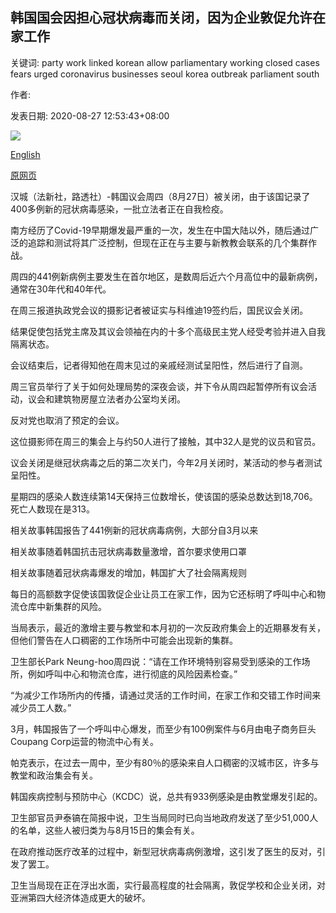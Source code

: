 ## 韩国国会因担心冠状病毒而关闭，因为企业敦促允许在家工作

关键词: party work linked korean allow parliamentary working closed cases fears urged coronavirus businesses seoul korea outbreak parliament south

作者: 

发表日期: 2020-08-27 12:53:43+08:00

![](https://www.straitstimes.com/sites/default/files/styles/x_large/public/articles/2020/08/27/af_skorea-parliament_270820.jpg?itok=6mMG7BAz)

[English](South%20Korean%20Parliament%20closed%20over%20coronavirus%20fears%20as%20businesses%20urged%20to%20allow%20working%20from%20home.md)

[原网页](https://www.straitstimes.com/asia/east-asia/south-korean-parliament-closed-over-coronavirus-fears-as-businesses-urged-to-allow)

汉城（法新社，路透社）-韩国议会周四（8月27日）被关闭，由于该国记录了400多例新的冠状病毒感染，一批立法者正在自我检疫。

南方经历了Covid-19早期爆发最严重的一次，发生在中国大陆以外，随后通过广泛的追踪和测试将其广泛控制，但现在正在与主要与新教教会联系的几个集群作战。

周四的441例新病例主要发生在首尔地区，是数周后近六个月高位中的最新病例，通常在30年代和40年代。

在周三报道执政党会议的摄影记者被证实与科维迪19签约后，国民议会关闭。

结果促使包括党主席及其议会领袖在内的十多个高级民主党人经受考验并进入自我隔离状态。

会议结束后，记者得知他在周末见过的亲戚经测试呈阳性，然后进行了自测。

周三官员举行了关于如何处理局势的深夜会谈，并下令从周四起暂停所有议会活动，议会和建筑物房屋立法者办公室均关闭。

反对党也取消了预定的会议。

这位摄影师在周三的集会上与约50人进行了接触，其中32人是党的议员和官员。

议会关闭是继冠状病毒之后的第二次关门，今年2月关闭时，某活动的参与者测试呈阳性。

星期四的感染人数连续第14天保持三位数增长，使该国的感染总数达到18,706。死亡人数现在是313。

相关故事韩国报告了441例新的冠状病毒病例，大部分自3月以来

相关故事随着韩国抗击冠状病毒数量激增，首尔要求使用口罩

相关故事随着冠状病毒爆发的增加，韩国扩大了社会隔离规则

每日的高额数字促使该国敦促企业让员工在家工作，因为它还标明了呼叫中心和物流仓库中新集群的风险。

当局表示，最近的激增主要与教堂和本月初的一次反政府集会上的近期暴发有关，但他们警告在人口稠密的工作场所中可能会出现新的集群。

卫生部长Park Neung-hoo周四说：“请在工作环境特别容易受到感染的工作场所，例如呼叫中心和物流仓库，进行彻底的风险因素检查。”

“为减少工作场所内的传播，请通过灵活的工作时间，在家工作和交错工作时间来减少员工人数。”

3月，韩国报告了一个呼叫中心爆发，而至少有100例案件与6月由电子商务巨头Coupang Corp运营的物流中心有关。

帕克表示，在过去一周中，至少有80％的感染来自人口稠密的汉城市区，许多与教堂和政治集会有关。

韩国疾病控制与预防中心（KCDC）说，总共有933例感染是由教堂爆发引起的。

卫生部官员尹泰镐在简报中说，卫生当局同时已向当地政府发送了至少51,000人的名单，这些人被归类为与8月15日的集会有关。

在政府推动医疗改革的过程中，新型冠状病毒病例激增，这引发了医生的反对，引发了罢工。

卫生当局现在正在浮出水面，实行最高程度的社会隔离，敦促学校和企业关闭，对亚洲第四大经济体造成更大的破坏。